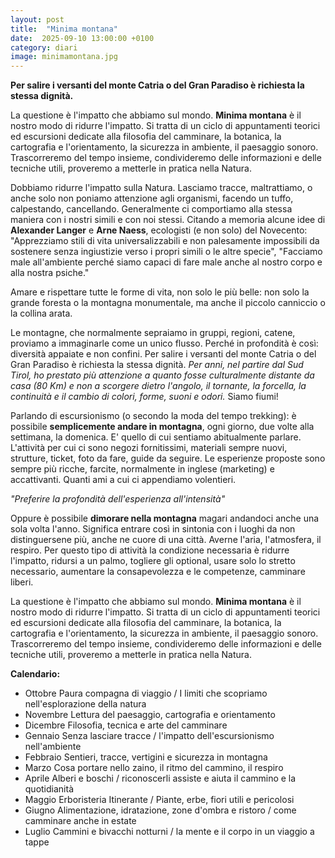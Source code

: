 ```yaml
---
layout: post
title:  "Minima montana"
date:  2025-09-10 13:00:00 +0100
category: diari  
image: minimamontana.jpg
---
```


**Per salire i versanti del monte Catria o del Gran Paradiso è richiesta la stessa dignità.**

La questione è l'impatto che abbiamo sul mondo.
**Minima montana** è il nostro modo di ridurre l'impatto.
Si tratta di un ciclo di appuntamenti teorici ed escursioni dedicate alla filosofia del camminare, la botanica, la cartografia e l'orientamento, la sicurezza in ambiente, il paesaggio sonoro.
Trascorreremo del tempo insieme, condivideremo delle informazioni e delle tecniche utili, proveremo a metterle in pratica nella Natura.

Dobbiamo ridurre l'impatto sulla Natura. Lasciamo tracce, maltrattiamo, o anche solo non poniamo attenzione agli organismi, facendo un tuffo, calpestando, cancellando.
Generalmente ci comportiamo alla stessa maniera con i nostri simili e con noi stessi. 
Citando a memoria alcune idee di **Alexander Langer** e **Arne Naess**, ecologisti (e non solo) del Novecento: 
"Apprezziamo stili di vita universalizzabili e non palesamente impossibili da sostenere senza ingiustizie verso i propri simili o le altre specie",
"Facciamo male all'ambiente perché siamo capaci di fare male anche al nostro corpo e alla nostra psiche."

Amare e rispettare tutte le forme di vita, non solo le più belle: non solo la grande foresta o la montagna monumentale, ma anche il piccolo canniccio o la collina arata.

Le montagne, che normalmente sepraiamo in gruppi, regioni, catene, proviamo a immaginarle come un unico flusso. Perché in profondità è così: diversità appaiate e non confini.
Per salire i versanti del monte Catria o del Gran Paradiso è richiesta la stessa dignità.
*Per anni, nel partire dal Sud Tirol, ho prestato più attenzione a quanto fosse culturalmente distante da casa (80 Km) e non a scorgere dietro l'angolo, il tornante, la forcella, la continuità e il cambio di colori, forme, suoni e odori.*
Siamo fiumi!

Parlando di escursionismo (o secondo la moda del tempo trekking): è possibile **semplicemente andare in montagna**, ogni giorno, due volte alla settimana, la domenica. E' quello di cui sentiamo abitualmente parlare.
L'attività per cui ci sono negozi fornitissimi, materiali sempre nuovi, strutture, ticket, foto da fare, guide da seguire. 
Le esperienze proposte sono sempre più ricche, farcite, normalmente in inglese (marketing) e accattivanti. Quanti ami a cui ci appendiamo volentieri.

*"Preferire la profondità dell'esperienza all'intensità"*

Oppure è possibile **dimorare nella montagna** magari andandoci anche una sola volta l'anno. Significa entrare così in sintonia con i luoghi da non distinguersene più, anche ne cuore di una città.
Averne l'aria, l'atmosfera, il respiro.
Per questo tipo di attività la condizione necessaria è ridurre l'impatto, ridursi a un palmo, togliere gli optional, usare solo lo stretto necessario, aumentare la consapevolezza e le competenze, camminare liberi.

La questione è l'impatto che abbiamo sul mondo.
**Minima montana** è il nostro modo di ridurre l'impatto.
Si tratta di un ciclo di appuntamenti teorici ed escursioni dedicate alla filosofia del camminare, la botanica, la cartografia e l'orientamento, la sicurezza in ambiente, il paesaggio sonoro.
Trascorreremo del tempo insieme, condivideremo delle informazioni e delle tecniche utili, proveremo a metterle in pratica nella Natura.

**Calendario:** 

- Ottobre    Paura compagna di viaggio / I limiti che scopriamo nell'esplorazione della natura
- Novembre   Lettura del paesaggio, cartografia e orientamento 
- Dicembre   Filosofia, tecnica e arte del camminare
- Gennaio    Senza lasciare tracce / l'impatto dell'escursionismo nell'ambiente
- Febbraio   Sentieri, tracce, vertigini e sicurezza in montagna
- Marzo      Cosa portare nello zaino, il ritmo del cammino, il respiro
- Aprile     Alberi e boschi / riconoscerli assiste e aiuta il cammino e la quotidianità
- Maggio     Erboristeria Itinerante / Piante, erbe, fiori utili e pericolosi
- Giugno     Alimentazione, idratazione, zone d'ombra e ristoro / come camminare anche in estate 
- Luglio     Cammini e bivacchi notturni / la mente e il corpo in un viaggio a tappe



